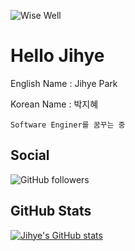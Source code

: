 ![Wise Well](https://capsule-render.vercel.app/api?type=transparent&color=auto&height=300&section=header&text=Wise%20Well&desc=Jihye's%20GitHub&fontSize=60&&descAlign=61&animation=fadeIn&theme=default)

# Hello Jihye

English Name : Jihye Park

Korean Name : 박지혜

    Software Enginer를 꿈꾸는 중

## Social

![GitHub followers](https://img.shields.io/github/followers/wisewell?style=social)

## GitHub Stats

[![Jihye's GitHub stats](https://github-readme-stats.vercel.app/api?username=wisewell)](https://github.com/anuraghazra/github-readme-stats)
